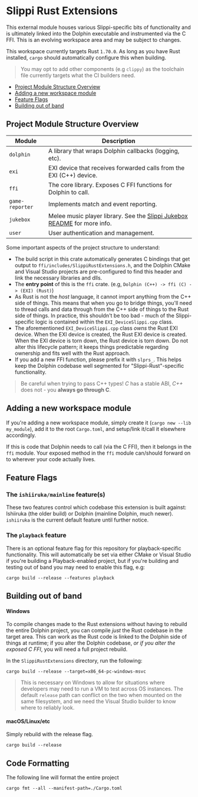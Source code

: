 # Slippi Rust Extensions
This external module houses various Slippi-specific bits of functionality and is ultimately linked into the Dolphin executable and instrumented via the C FFI. This is an evolving workspace area and may be subject to changes.

This workspace currently targets Rust `1.70.0`. As long as you have Rust installed, `cargo` should automatically configure this when building.

> You may opt to add other components (e.g `clippy`) as the toolchain file currently targets what the CI builders need.

- [Project Module Structure Overview](#project-module-structure-overview)
- [Adding a new workspace module](#adding-a-new-workspace-module)
- [Feature Flags](#feature-flags)
- [Building out of band](#building-out-of-band)

## Project Module Structure Overview

| Module                 | Description                                                                |
|------------------------|----------------------------------------------------------------------------|
| `dolphin`              | A library that wraps Dolphin callbacks (logging, etc).                     |
| `exi`                  | EXI device that receives forwarded calls from the EXI (C++) device.        |
| `ffi`                  | The core library. Exposes C FFI functions for Dolphin to call.             |
| `game-reporter`        | Implements match and event reporting.                                      |
| `jukebox`              | Melee music player library. See the [Slippi Jukebox README](jukebox/README.md) for more info. |
| `user`                 | User authentication and management.                                        |

Some important aspects of the project structure to understand:

- The build script in this crate automatically generates C bindings that get output to `ffi/includes/SlippiRustExtensions.h`, and the Dolphin CMake and Visual Studio projects are pre-configured to find this header and link the necessary libraries and dlls.
- The **entry point** of this is the `ffi` crate. (e.g, `Dolphin (C++) -> ffi (C) -> (EXI) (Rust)`)
- As Rust is not the _host_ language, it cannot import anything from the C++ side of things. This means that when you go to bridge things, you'll need to thread calls and data through from the C++ side of things to the Rust side of things. In practice, this shouldn't be too bad - much of the Slippi-specific logic is contained within the `EXI_DeviceSlippi.cpp` class.
- The aforementioned `EXI_DeviceSlippi.cpp` class *owns* the Rust EXI device. When the EXI device is created, the Rust EXI device is created. When the EXI device is torn down, the Rust device is torn down. Do not alter this lifecycle pattern; it keeps things predictable regarding ownership and fits well with the Rust approach.
- If you add a new FFI function, please prefix it with `slprs_`. This helps keep the Dolphin codebase well segmented for "Slippi-Rust"-specific functionality.

> Be careful when trying to pass C++ types! _C_ has a stable ABI, _C++_ does not - you **always go through C**.

## Adding a new workspace module
If you're adding a new workspace module, simply create it (`cargo new --lib my_module`), add it to the root `Cargo.toml`, and setup/link it/call it elsewhere accordingly.

If this is code that Dolphin needs to call (via the C FFI), then it belongs in the `ffi` module. Your exposed method in the `ffi` module can/should forward on to wherever your code actually lives.

## Feature Flags

### The `ishiiruka/mainline` feature(s)
These two features control which codebase this extension is built against: Ishiiruka (the older build) or Dolphin (mainline Dolphin, much newer). `ishiiruka` is the current default feature until further notice.

### The `playback` feature
There is an optional feature flag for this repository for playback-specific functionality. This will automatically be set via either CMake or Visual Studio if you're building a Playback-enabled project, but if you're building and testing out of band you may need to enable this flag, e.g:

```
cargo build --release --features playback
```

## Building out of band

#### Windows
To compile changes made to the Rust extensions without having to rebuild the entire Dolphin project, you can compile _just_ the Rust codebase in the target area. This can work as the Rust code is linked to the Dolphin side of things at runtime; if you alter the Dolphin codebase, _or if you alter the exposed C FFI_, you will need a full project rebuild.

In the `SlippiRustExtensions` directory, run the following:

```
cargo build --release --target=x86_64-pc-windows-msvc
```

> This is necessary on Windows to allow for situations where developers may need to run a VM to test across OS instances. The default `release` path can conflict on the two when mounted on the same filesystem, and we need the Visual Studio builder to know where to reliably look.

#### macOS/Linux/etc
Simply rebuild with the release flag.

```
cargo build --release
```

## Code Formatting
The following line will format the entire project
```
cargo fmt --all --manifest-path=./Cargo.toml
```
